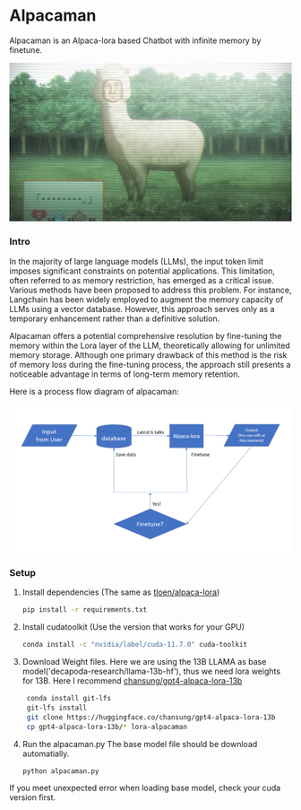 # Alpacaman
Alpacaman is an Alpaca-lora based Chatbot with infinite memory by finetune. 

![alt text](https://github.com/doxtor6/Alpacaman/blob/main/alpacaman_sg.jpg)

### Intro

In the majority of large language models (LLMs), the input token limit imposes significant constraints on potential applications. This limitation, often referred to as memory restriction, has emerged as a critical issue. Various methods have been proposed to address this problem. For instance, Langchain has been widely employed to augment the memory capacity of LLMs using a vector database. However, this approach serves only as a temporary enhancement rather than a definitive solution.

Alpacaman offers a potential comprehensive resolution by fine-tuning the memory within the Lora layer of the LLM, theoretically allowing for unlimited memory storage. Although one primary drawback of this method is the risk of memory loss during the fine-tuning process, the approach still presents a noticeable advantage in terms of long-term memory retention.

Here is a process flow diagram of alpacaman:

![alt text](https://github.com/doxtor6/Alpacaman/blob/main/process.jpg)


### Setup

1. Install dependencies (The same as [tloen/alpaca-lora](https://github.com/tloen/alpaca-lora/))

   ```bash
   pip install -r requirements.txt
   ```
2. Install cudatoolkit (Use the version that works for your GPU)
   ```bash
   conda install -c "nvidia/label/cuda-11.7.0" cuda-toolkit   
     ```
3. Download Weight files.
   Here we are using the 13B LLAMA as base model('decapoda-research/llama-13b-hf'), thus we need lora weights for 13B. Here I recommend [chansung/gpt4-alpaca-lora-13b](https://huggingface.co/chansung/gpt4-alpaca-lora-13b)
   
   

   ```bash
    conda install git-lfs
    git-lfs install
    git clone https://huggingface.co/chansung/gpt4-alpaca-lora-13b
    cp gpt4-alpaca-lora-13b/* lora-alpacaman
   ```

4. Run the alpacaman.py
   The base model file should be download automatially.
   ```bash
   python alpacaman.py
   ```
If you meet unexpected error when loading base model, check your cuda version first.
